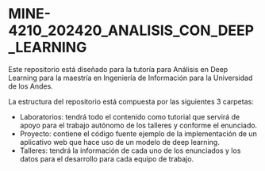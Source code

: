 # MINE-4210_202420_ANALISIS_CON_DEEP_LEARNING

Este repositorio está diseñado para la tutoría para Análisis en Deep Learning para la maestría en Ingeniería de Información para la Universidad de los Andes.

La estructura del repositorio está compuesta por las siguientes 3 carpetas:

- Laboratorios: tendrá todo el contenido como tutorial que servirá de apoyo para el trabajo autónomo de los talleres y conforme el enunciado.
- Proyecto: contiene el código fuente ejemplo de la implementación de un aplicativo web que hace uso de un modelo de deep learning.
- Talleres: tendrá la información de cada uno de los enunciados y los datos para el desarrollo para cada equipo de trabajo.
